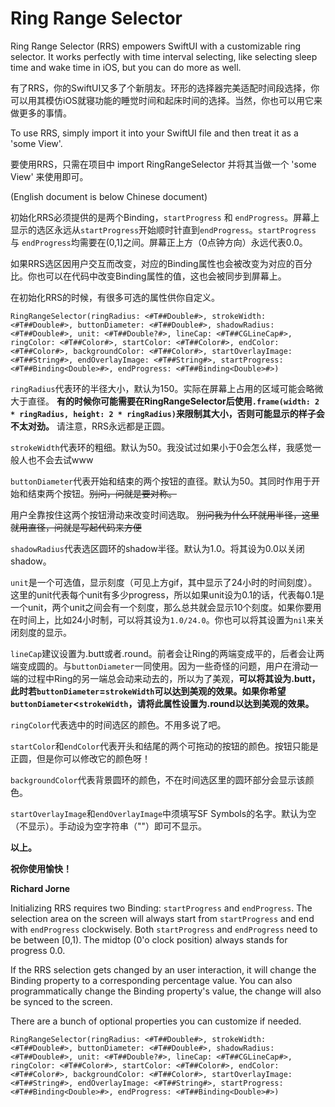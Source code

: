 # Ring Range Selector

Ring Range Selector (RRS) empowers SwiftUI with a customizable ring selector. It works perfectly with time interval selecting, like selecting sleep time and wake time in iOS, but you can do more as well.

有了RRS，你的SwiftUI又多了个新朋友。环形的选择器完美适配时间段选择，你可以用其模仿iOS就寝功能的睡觉时间和起床时间的选择。当然，你也可以用它来做更多的事情。

To use RRS, simply import it into your SwiftUI file and then treat it as a 'some View'. 

要使用RRS，只需在项目中 import RingRangeSelector 并将其当做一个 'some View' 来使用即可。

(English document is below Chinese document)



初始化RRS必须提供的是两个Binding，`startProgress` 和 `endProgress`。屏幕上显示的选区永远从`startProgress`开始顺时针直到`endProgress`。`startProgress` 与 `endProgress`均需要在(0,1]之间。屏幕正上方（0点钟方向）永远代表0.0。


如果RRS选区因用户交互而改变，对应的Binding属性也会被改变为对应的百分比。你也可以在代码中改变Binding属性的值，这也会被同步到屏幕上。


在初始化RRS的时候，有很多可选的属性供你自定义。


    RingRangeSelector(ringRadius: <#T##Double#>, strokeWidth: <#T##Double#>, buttonDiameter: <#T##Double#>, shadowRadius: <#T##Double#>, unit: <#T##Double?#>, lineCap: <#T##CGLineCap#>, ringColor: <#T##Color#>, startColor: <#T##Color#>, endColor: <#T##Color#>, backgroundColor: <#T##Color#>, startOverlayImage: <#T##String#>, endOverlayImage: <#T##String#>, startProgress: <#T##Binding<Double>#>, endProgress: <#T##Binding<Double>#>)


`ringRadius`代表环的半径大小，默认为150。实际在屏幕上占用的区域可能会略微大于直径。 **有的时候你可能需要在RingRangeSelector后使用`.frame(width: 2 * ringRadius, height: 2 * ringRadius)`来限制其大小，否则可能显示的样子会不太对劲。** 请注意，RRS永远都是正圆。


`strokeWidth`代表环的粗细。默认为50。我没试过如果小于0会怎么样，我感觉一般人也不会去试www


`buttonDiameter`代表开始和结束的两个按钮的直径。默认为50。其同时作用于开始和结束两个按钮。~~别问，问就是要对称。~~


用户全靠按住这两个按钮滑动来改变时间选取。 ~~别问我为什么环就用半径，这里就用直径，问就是写起代码来方便~~


`shadowRadius`代表选区圆环的shadow半径。默认为1.0。将其设为0.0以关闭shadow。


`unit`是一个可选值，显示刻度（可见上方gif，其中显示了24小时的时间刻度）。这里的unit代表每个unit有多少progress，所以如果unit设为0.1的话，代表每0.1是一个unit，两个unit之间会有一个刻度，那么总共就会显示10个刻度。如果你要用在时间上，比如24小时制，可以将其设为`1.0/24.0`。你也可以将其设置为`nil`来关闭刻度的显示。


`lineCap`建议设置为.butt或者.round。前者会让Ring的两端变成平的，后者会让两端变成圆的。与`buttonDiameter`一同使用。因为一些奇怪的问题，用户在滑动一端的过程中Ring的另一端总会动来动去的，所以为了美观，**可以将其设为.butt，此时若`buttonDiameter`=`strokeWidth`可以达到美观的效果。如果你希望`buttonDiameter`<`strokeWidth`，请将此属性设置为.round以达到美观的效果。**


`ringColor`代表选中的时间选区的颜色。不用多说了吧。


`startColor`和`endColor`代表开头和结尾的两个可拖动的按钮的颜色。按钮只能是正圆，但是你可以修改它的颜色呀！


`backgroundColor`代表背景圆环的颜色，不在时间选区里的圆环部分会显示该颜色。


`startOverlayImage`和`endOverlayImage`中须填写SF Symbols的名字。默认为空（不显示）。手动设为空字符串（""）即可不显示。


**以上。**

**祝你使用愉快！**

**Richard Jorne**



Initializing RRS requires two Binding: `startProgress` and `endProgress`. The selection area on the screen will always start from `startProgress` and end with `endProgress` clockwisely. Both `startProgress` and `endProgress` need to be between [0,1). The midtop (0'o clock position) always stands for progress 0.0. 

If the RRS selection gets changed by an user interaction, it will change the Binding property to a corresponding percentage value. You can also programmatically change the Binding property's value, the change will also be synced to the screen.

There are a bunch of optional properties you can customize if needed.

    RingRangeSelector(ringRadius: <#T##Double#>, strokeWidth: <#T##Double#>, buttonDiameter: <#T##Double#>, shadowRadius: <#T##Double#>, unit: <#T##Double?#>, lineCap: <#T##CGLineCap#>, ringColor: <#T##Color#>, startColor: <#T##Color#>, endColor: <#T##Color#>, backgroundColor: <#T##Color#>, startOverlayImage: <#T##String#>, endOverlayImage: <#T##String#>, startProgress: <#T##Binding<Double>#>, endProgress: <#T##Binding<Double>#>)
